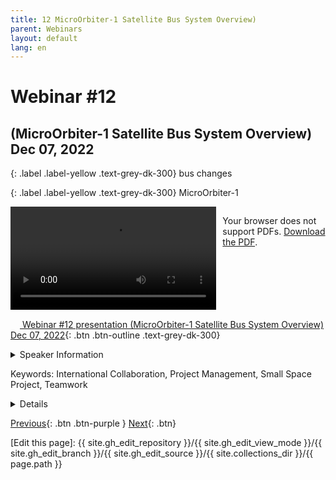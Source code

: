 ```yaml
---
title: 12 MicroOrbiter-1 Satellite Bus System Overview) 
parent: Webinars
layout: default
lang: en
---
```


# Webinar #12
## (MicroOrbiter-1 Satellite Bus System Overview) Dec 07, 2022

{: .label .label-yellow .text-grey-dk-300}
bus changes

{: .label .label-yellow .text-grey-dk-300}
MicroOrbiter-1

<div style="display: flex; gap: 10px; align-items: flex-start;">
  <!-- Video Section -->
  <div style="flex: 2; max-width: 66%;">
    <video controls width="100%" height="auto">
      <source src="https://birds-project.com/open-source/video/birds_bus_opensource_webinar_12.mp4" type="video/mp4">
      Your browser does not support the video tag.
    </video>
  </div>

  <!-- Chat Section -->
  <div style="flex: 1; max-width: 33%;">
    <object 
      data="https://birds-project.com/open-source/pdf/BIRDS_BUS_Opensource_12_chat.pdf" 
      width="100%" 
      height="275px">
      <p>Your browser does not support PDFs. <a href="https://birds-project.com/open-source/pdf/BIRDS_BUS_Opensource_12_chat.pdf">Download the PDF</a>.</p>
    </object>
  </div>
</div>


<!-- Download Presentation -->
[<img src="https://raw.githubusercontent.com/FortAwesome/Font-Awesome/6.x/svgs/regular/circle-down.svg" width="15" height="15"> Webinar #12 presentation (MicroOrbiter-1 Satellite Bus System Overview) Dec 07, 2022](https://birds-project.com/open-source/pdf/20221207_MicroOrbiter-1_OpenSourceWebinar.pdf){: .btn .btn-outline .text-grey-dk-300}


<details markdown="block">
<summary>Speaker Information</summary>
XXX  talked about XXX in his presentation titled "XXX".
**Moumni Fahd**, Chief Technical Officer of MicroOrbiter Operation
</details>

Keywords: International Collaboration, Project Management, Small Space Project, Teamwork

<details markdown="block">
<summary>Details</summary>
XXX  talked about XXX in his presentation titled "XXX".
Moumni Fahd discussed MicroOrbiter-1, its missions and subsystems. His presentation title was **""MicroOrbiter-1 Satellite Bus System Overview.""**  

MicroOrbiter Inc. was established in May, 2021 as a space startup that aims to use IoT communication satellites to access remote areas for various applications.

Note: Actual presentation starts at 12 minutes
</details>

[Previous]({{site.url}}/resources/webinars/webinar-11/){: .btn .btn-purple }
[Next]({{site.url}}/resources/webinars/webinar-13/){: .btn}


[Edit this page]:  {{ site.gh_edit_repository }}/{{ site.gh_edit_view_mode }}/{{ site.gh_edit_branch }}/{{ site.gh_edit_source }}/{{ site.collections_dir }}/{{ page.path }}

